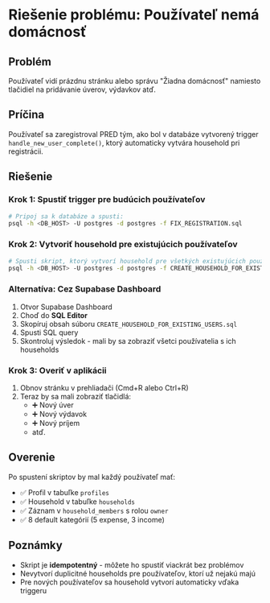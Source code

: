 # Riešenie problému: Používateľ nemá domácnosť

## Problém
Používateľ vidí prázdnu stránku alebo správu "Žiadna domácnosť" namiesto tlačidiel na pridávanie úverov, výdavkov atď.

## Príčina
Používateľ sa zaregistroval PRED tým, ako bol v databáze vytvorený trigger `handle_new_user_complete()`, ktorý automaticky vytvára household pri registrácii.

## Riešenie

### Krok 1: Spustiť trigger pre budúcich používateľov
```bash
# Pripoj sa k databáze a spusti:
psql -h <DB_HOST> -U postgres -d postgres -f FIX_REGISTRATION.sql
```

### Krok 2: Vytvoriť household pre existujúcich používateľov
```bash
# Spusti skript, ktorý vytvorí household pre všetkých existujúcich používateľov:
psql -h <DB_HOST> -U postgres -d postgres -f CREATE_HOUSEHOLD_FOR_EXISTING_USERS.sql
```

### Alternatíva: Cez Supabase Dashboard

1. Otvor Supabase Dashboard
2. Choď do **SQL Editor**
3. Skopíruj obsah súboru `CREATE_HOUSEHOLD_FOR_EXISTING_USERS.sql`
4. Spusti SQL query
5. Skontroluj výsledok - mali by sa zobraziť všetci používatelia s ich households

### Krok 3: Overiť v aplikácii

1. Obnov stránku v prehliadači (Cmd+R alebo Ctrl+R)
2. Teraz by sa mali zobraziť tlačidlá:
   - ➕ Nový úver
   - ➕ Nový výdavok
   - ➕ Nový príjem
   - atď.

## Overenie

Po spustení skriptov by mal každý používateľ mať:
- ✅ Profil v tabuľke `profiles`
- ✅ Household v tabuľke `households`
- ✅ Záznam v `household_members` s rolou `owner`
- ✅ 8 default kategórií (5 expense, 3 income)

## Poznámky

- Skript je **idempotentný** - môžete ho spustiť viackrát bez problémov
- Nevytvorí duplicitné households pre používateľov, ktorí už nejakú majú
- Pre nových používateľov sa household vytvorí automaticky vďaka triggeru

